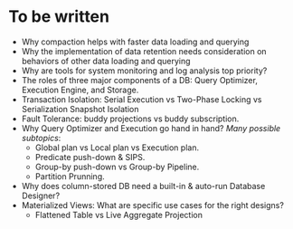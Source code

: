 # To be written

* Why compaction helps with faster data loading and querying
* Why the implementation of data retention needs consideration on behaviors of other data loading and querying
* Why are tools for system monitoring and log analysis top priority?
* The roles of three major components of a DB: Query Optimizer, Execution Engine, and Storage.
* Transaction Isolation: Serial Execution vs Two-Phase Locking vs Serialization Snapshot Isolation
* Fault Tolerance: buddy projections vs buddy subscription.
* Why Query Optimizer and Execution go hand in hand? _Many possible subtopics_:
    * Global plan vs Local plan vs Execution plan.
    * Predicate push-down & SIPS.
    * Group-by push-down vs Group-by Pipeline.
    * Partition Prunning.
* Why does column-stored DB need a built-in & auto-run Database Designer?
* Materialized Views: What are specific use cases for the right designs?
    * Flattened Table vs Live Aggregate Projection
    



